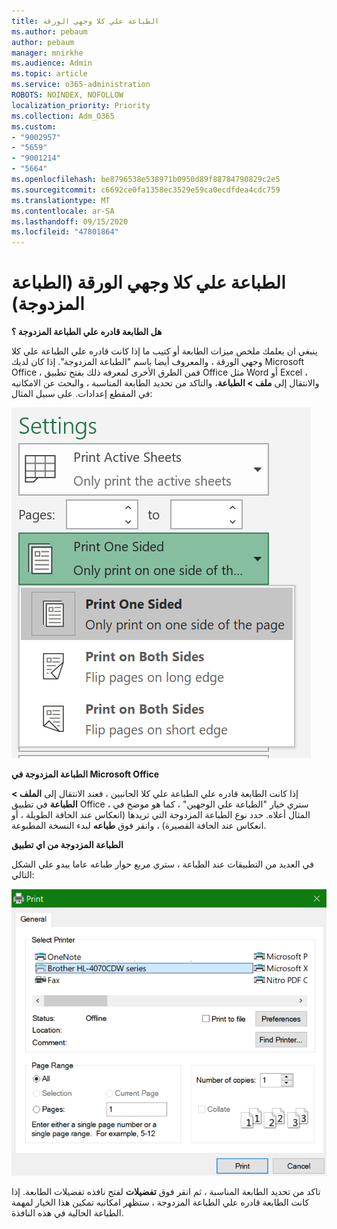 ```yaml
---
title: الطباعة علي كلا وجهي الورقة
ms.author: pebaum
author: pebaum
manager: mnirkhe
ms.audience: Admin
ms.topic: article
ms.service: o365-administration
ROBOTS: NOINDEX, NOFOLLOW
localization_priority: Priority
ms.collection: Adm_O365
ms.custom:
- "9002957"
- "5659"
- "9001214"
- "5664"
ms.openlocfilehash: be8796538e538971b0950d89f88784790829c2e5
ms.sourcegitcommit: c6692ce0fa1358ec3529e59ca0ecdfdea4cdc759
ms.translationtype: MT
ms.contentlocale: ar-SA
ms.lasthandoff: 09/15/2020
ms.locfileid: "47801864"
---
```

# <a name="printing-on-both-sides-of-paper-duplex-printing"></a>الطباعة علي كلا وجهي الورقة (الطباعة المزدوجة)

**هل الطابعة قادره علي الطباعة المزدوجة ؟**

ينبغي ان يعلمك ملخص ميزات الطابعة أو كتيب ما إذا كانت قادره علي الطباعة علي كلا وجهي الورقة ، والمعروف أيضا باسم "الطباعة المزدوجة". إذا كان لديك Microsoft Office ، فمن الطرق الأخرى لمعرفه ذلك بفتح تطبيق Office مثل Word أو Excel ، والانتقال إلى **ملف > الطباعة**، والتاكد من تحديد الطابعة المناسبة ، والبحث عن الامكانيه في المقطع إعدادات. على سبيل المثال: 

![إعدادات الطابعة](media/print-settings.png)

**الطباعة المزدوجة في Microsoft Office**

إذا كانت الطابعة قادره علي الطباعة علي كلا الجانبين ، فعند الانتقال إلى **الملف > الطباعة** في تطبيق Office ، ستري خيار "الطباعة علي الوجهين" ، كما هو موضح في المثال أعلاه.  حدد نوع الطباعة المزدوجة التي تريدها (انعكاس عند الحافة الطويلة ، أو انعكاس عند الحافة القصيرة) ، وانقر فوق **طباعه** لبدء النسخة المطبوعة.

**الطباعة المزدوجة من اي تطبيق**

في العديد من التطبيقات عند الطباعة ، ستري مربع حوار طباعه عاما يبدو علي الشكل التالي: 

![مربع الحوار "طباعه"](media/print-dialog.png)

تاكد من تحديد الطابعة المناسبة ، ثم انقر فوق **تفضيلات** لفتح نافذه تفضيلات الطابعة. إذا كانت الطابعة قادره علي الطباعة المزدوجة ، ستظهر امكانيه تمكين هذا الخيار لمهمة الطباعة الحالية في هذه النافذة.

